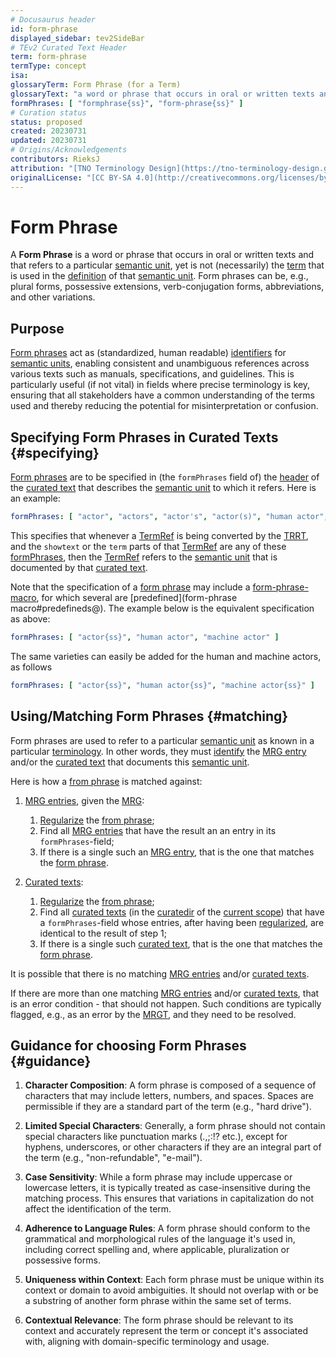 ```yaml
---
# Docusaurus header
id: form-phrase
displayed_sidebar: tev2SideBar
# TEv2 Curated Text Header
term: form-phrase
termType: concept
isa:
glossaryTerm: Form Phrase (for a Term)
glossaryText: "a word or phrase that occurs in oral or written texts and that refers to a particular [semantic unit](@), yet is not (necessarily) the  [term](@) that is used in the [definition](@) of that [semantic unit](@). Form phrases can be, e.g., plural forms, possessive extensions, verb-conjugation forms, abbreviations, and other variations."
formPhrases: [ "formphrase{ss}", "form-phrase{ss}" ]
# Curation status
status: proposed
created: 20230731
updated: 20230731
# Origins/Acknowledgements
contributors: RieksJ
attribution: "[TNO Terminology Design](https://tno-terminology-design.github.io/tev2-specifications/docs)"
originalLicense: "[CC BY-SA 4.0](http://creativecommons.org/licenses/by-sa/4.0/?ref=chooser-v1)"
---
```


# Form Phrase

A **Form Phrase** is a word or phrase that occurs in oral or written texts and that refers to a particular [semantic unit](@), yet is not (necessarily) the  [term](@) that is used in the [definition](@) of that [semantic unit](@). Form phrases can be, e.g., plural forms, possessive extensions, verb-conjugation forms, abbreviations, and other variations.

## Purpose

[Form phrases](@) act as (standardized, human readable) [identifiers](@) for [semantic units](@), enabling consistent and unambiguous references across various texts such as manuals, specifications, and guidelines. This is particularly useful (if not vital) in fields where precise terminology is key, ensuring that all stakeholders have a common understanding of the terms used and thereby reducing the potential for misinterpretation or confusion.

## Specifying Form Phrases in Curated Texts {#specifying}

[Form phrases](@) are to be specified in (the `formPhrases` field of) the [header](@) of the [curated text](@) that describes the [semantic unit](@) to which it refers. Here is an example:

~~~ yaml
formPhrases: [ "actor", "actors", "actor's", "actor(s)", "human actor", "machine actor" ]
~~~

This specifies that whenever a [TermRef](@) is being converted by the [TRRT](@), and the `showtext` or the `term` parts of that [TermRef](@) are any of these [formPhrases](@), then the [TermRef](@) refers to the [semantic unit](@) that is documented by that [curated text](@). 

Note that the specification of a [form phrase](@) may include a [form-phrase-macro](@), for which several are [predefined](form-phrase macro#predefineds@). The example below is the equivalent specification as above:

~~~ yaml
formPhrases: [ "actor{ss}", "human actor", "machine actor" ]
~~~

The same varieties can easily be added for the human and machine actors, as follows

~~~ yaml
formPhrases: [ "actor{ss}", "human actor{ss}", "machine actor{ss}" ]
~~~

## Using/Matching Form Phrases {#matching}

Form phrases are used to refer to a particular [semantic unit](@) as known in a particular [terminology](@). In other words, they must [identify](@) the [MRG entry](@) and/or the [curated text](@) that documents this [semantic unit](@).

Here is how a [from phrase](@) is matched against:

1. [MRG entries](@), given the [MRG](@):
    1. [Regularize](regularized-form-phrase#regularization-process@) the [from phrase](@);
    2. Find all [MRG entries](@) that have the result an an entry in its `formPhrases`-field;
    3. If there is a single such an [MRG entry](@), that is the one that matches the [form phrase](@).

2. [Curated texts](@):
    1. [Regularize](regularized-form-phrase#regularization-process@) the [from phrase](@);
    2. Find all [curated texts](@) (in the [curatedir](@) of the [current scope](@)) that have a `formPhrases`-field whose entries, after having been [regularized](regularized-form-phrase#regularization-process@), are identical to the result of step 1;
    3. If there is a single such [curated text](@), that is the one that matches the [form phrase](@).

It is possible that there is no matching [MRG entries](@) and/or [curated texts](@).

If there are more than one matching [MRG entries](@) and/or [curated texts](@), that is an error condition - that should not happen. Such conditions are typically flagged, e.g., as an error by the [MRGT](@), and they need to be resolved.

## Guidance for choosing Form Phrases {#guidance}

1. **Character Composition**: A form phrase is composed of a sequence of characters that may include letters, numbers, and spaces. Spaces are permissible if they are a standard part of the term (e.g., "hard drive").

2. **Limited Special Characters**: Generally, a form phrase should not contain special characters like punctuation marks (.,;:!? etc.), except for hyphens, underscores, or other characters if they are an integral part of the term (e.g., "non-refundable", "e-mail").

3. **Case Sensitivity**: While a form phrase may include uppercase or lowercase letters, it is typically treated as case-insensitive during the matching process. This ensures that variations in capitalization do not affect the identification of the term.

4. **Adherence to Language Rules**: A form phrase should conform to the grammatical and morphological rules of the language it's used in, including correct spelling and, where applicable, pluralization or possessive forms.

5. **Uniqueness within Context**: Each form phrase must be unique within its context or domain to avoid ambiguities. It should not overlap with or be a substring of another form phrase within the same set of terms.

6. **Contextual Relevance**: The form phrase should be relevant to its context and accurately represent the term or concept it's associated with, aligning with domain-specific terminology and usage.
